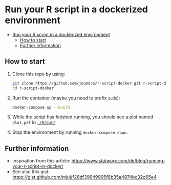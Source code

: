 # Run your R script in a dockerized environment

- [Run your R script in a dockerized environment](#run-your-r-script-in-a-dockerized-environment)
  - [How to start](#how-to-start)
  - [Further information](#further-information)

## How to start

1. Clone this repo by using:

    ```bash
    git clone https://github.com/joundso/r-script-docker.git r-script-docker
    cd r-script-docker
    ```

2. Run the container (maybe you need to prefix `sudo`):

    ```bash
    docker-compose up --build
    ```

3. While the script has finished running, you should see a plot named `plot.pdf` in [`./R/out/`](./R/out/)

4. Stop the environment by running `docker-compose down`.

## Further information

- Inspiration from this article: <https://www.statworx.com/de/blog/running-your-r-script-in-docker/>
- See also this gist: <https://gist.github.com/mjul/f26df39649995f8b35a4874bc32c65e4>
